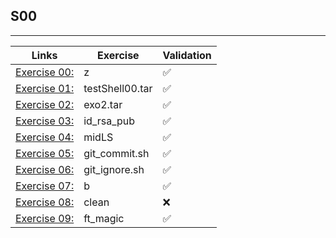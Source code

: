 ## S00
---------------------

Links | Exercise | Validation
------|----------|------------
[Exercise 00:](/S00/ex00/) | z | ✅
[Exercise 01:](/S00/ex01/) | testShell00.tar | ✅
[Exercise 02:](/S00/ex02/) | exo2.tar | ✅
[Exercise 03:](/S00/ex03/) | id_rsa_pub | ✅
[Exercise 04:](/S00/ex04/) | midLS | ✅
[Exercise 05:](/S00/ex05/) | git_commit.sh | ✅
[Exercise 06:](/S00/ex06/) | git_ignore.sh | ✅
[Exercise 07:](/S00/ex07/) | b | ✅
[Exercise 08:](/S00/ex08/) | clean | ❌
[Exercise 09:](/S00/ex09/) | ft_magic | ✅